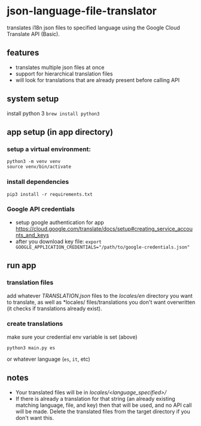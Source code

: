 # json-language-file-translator
translates i18n json files to specified language using the Google Cloud Translate API (Basic).

## features
- translates multiple json files at once
- support for hierarchical translation files
- will look for translations that are already present before calling API

## system setup
install python 3 `brew install python3`

## app setup (in app directory)

### setup a virtual environment:
    python3 -m venv venv
    source venv/bin/activate

### install dependencies
    pip3 install -r requirements.txt

### Google API credentials
- setup google authentication for app https://cloud.google.com/translate/docs/setup#creating_service_accounts_and_keys
- after you download key file: `export GOOGLE_APPLICATION_CREDENTIALS="/path/to/google-credentials.json"`

## run app
### translation files
add whatever *TRANSLATION.json* files to the *locales/en* directory you want to translate, as well as *locales/<target> files/translations you don't want overwritten (it checks if translations already exist).

### create translations
make sure your credential env variable is set (above)

    python3 main.py es
or whatever language (`es`, `it`, etc)

## notes
- Your translated files will be in *locales/<language_specified>/*
- If there is already a translation for that string (an already existing matching language, file, and key) then that will be used, and no API call will be made. Delete the translated files from the target directory if you don't want this.

